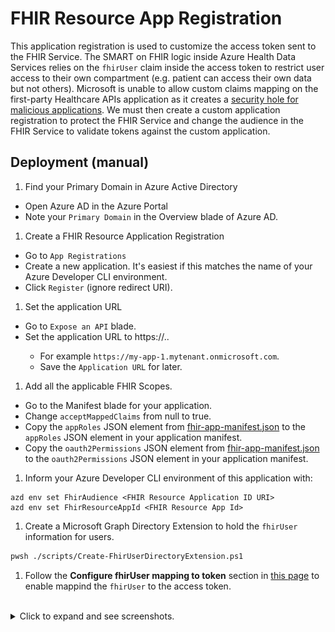 # FHIR Resource App Registration

This application registration is used to customize the access token sent to the FHIR Service. The SMART on FHIR logic inside Azure Health Data Services relies on the `fhirUser` claim inside the access token to restrict user access to their own compartment (e.g. patient can access their own data but not others). Microsoft is unable to allow custom claims mapping on the first-party Healthcare APIs application as it creates a [security hole for malicious applications](https://learn.microsoft.com/azure/active-directory/develop/reference-app-manifest#acceptmappedclaims-attribute). We must then create a custom application registration to protect the FHIR Service and change the audience in the FHIR Service to validate tokens against the custom application.

## Deployment (manual)

1. Find your Primary Domain in Azure Active Directory
  - Open Azure AD in the Azure Portal
  - Note your `Primary Domain` in the Overview blade of Azure AD.
1. Create a FHIR Resource Application Registration
  - Go to `App Registrations`
  - Create a new application. It's easiest if this matches the name of your Azure Developer CLI environment.
  - Click `Register` (ignore redirect URI).
1. Set the application URL
  - Go to `Expose an API` blade.
  - Set the application URL to https://<app-registration-name>.<Azure AD Primary Domain>.
    - For example `https://my-app-1.mytenant.onmicrosoft.com`.
    - Save the `Application URL` for later.
1. Add all the applicable FHIR Scopes.
  - Go to the Manifest blade for your application.
  - Change `acceptMappedClaims` from null to true.
  - Copy the `appRoles` JSON element from [fhir-app-manifest.json](./fhir-app-manifest.json) to the `appRoles` JSON element in your application manifest.
  - Copy the `oauth2Permissions` JSON element from [fhir-app-manifest.json](./fhir-app-manifest.json) to the `oauth2Permissions` JSON element in your application manifest.
1. Inform your Azure Developer CLI environment of this application with:
```
azd env set FhirAudience <FHIR Resource Application ID URI>
azd env set FhirResourceAppId <FHIR Resource App Id>
```
1. Create a Microsoft Graph Directory Extension to hold the `fhirUser` information for users.
```bash
pwsh ./scripts/Create-FhirUserDirectoryExtension.ps1
```
1. Follow the **Configure fhirUser mapping to token** section in [this page](./set-fhir-user-mapping.md) to enable mappind the `fhirUser` to the access token.

<br />
<details>
<summary>Click to expand and see screenshots.</summary>

![](./images/fhir_resource_app_primary_domain.png)
![](./images/fhir_resource_app_new_app.png)
![](./images/fhir_resource_app_new_app2.png)
![](./images/fhir_resource_app_set_uri.png)
![](./images/fhir_resource_app_set_uri2.png)
![](./images/fhir_resource_app_manifest.png)
</details>

